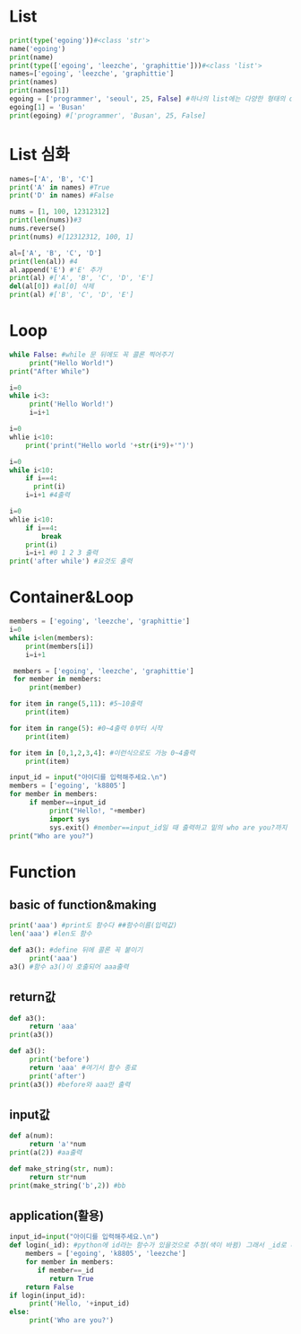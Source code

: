 List
============================
```python
print(type('egoing'))#<class 'str'>
name('egoing')
print(name)
print(type(['egoing', 'leezche', 'graphittie']))#<class 'list'>
names=['egoing', 'leezche', 'graphittie']
print(names)
print(names[1])
egoing = ['programmer', 'seoul', 25, False] #하나의 list에는 다양한 형태의 data가 들어갈 수 있다.
egoing[1] = 'Busan'
print(egoing) #['programmer', 'Busan', 25, False]
```

List 심화
=================================
```python
names=['A', 'B', 'C']
print('A' in names) #True
print('D' in names) #False

nums = [1, 100, 12312312]
print(len(nums))#3
nums.reverse()
print(nums) #[12312312, 100, 1]

al=['A', 'B', 'C', 'D']
print(len(al)) #4
al.append('E') #'E' 추가
print(al) #['A', 'B', 'C', 'D', 'E']
del(al[0]) #al[0] 삭제
print(al) #['B', 'C', 'D', 'E']
```

Loop
===============================
```python
while False: #while 문 뒤에도 꼭 콜론 찍어주기
     print("Hello World!")
print("After While")
```

```python
i=0
while i<3:
     print('Hello World!')
     i=i+1
```

```python
i=0
whlie i<10:
    print('print("Hello world '+str(i*9)+'")')
```

```python
i=0
while i<10:
    if i==4:
      print(i)
    i=i+1 #4출력
```

```python
i=0
whlie i<10:
    if i==4:
        break
    print(i)
    i=i+1 #0 1 2 3 출력
print('after while') #요것도 출력
```

Container&Loop
===============================
 ```python
 members = ['egoing', 'leezche', 'graphittie']
 i=0
 while i<len(members):
     print(members[i])
     i=i+1
```

```python
 members = ['egoing', 'leezche', 'graphittie']
 for member in members:
     print(member)
 ```
 
 ```python
 for item in range(5,11): #5~10출력
     print(item)
 
 for item in range(5): #0~4출력 0부터 시작
     print(item)
 
 for item in [0,1,2,3,4]: #이런식으로도 가능 0~4출력
     print(item)
 ```

```python
input_id = input("아이디를 입력해주세요.\n")
members = ['egoing', 'k8805']
for member in members:
     if member==input_id
          print("Hello!, "+member)
          import sys
          sys.exit() #member==input_id일 때 출력하고 밑의 who are you?까지 출력하므로 여기서 프로그램을 종료 시키기 위해 쓴 것
print("Who are you?")
```

Function
==========================
basic of function&making
-------------------------
```python
print('aaa') #print도 함수다 ##함수이름(입력값)
len('aaa') #len도 함수
```
```python
def a3(): #define 뒤에 콜론 꼭 붙이기
     print('aaa')
a3() #함수 a3()이 호출되어 aaa출력
```

return값
--------------------------
```python
def a3():
     return 'aaa'
print(a3())
```

```python
def a3():
     print('before')
     return 'aaa' #여기서 함수 종료
     print('after')
print(a3()) #before와 aaa만 출력
```

input값
-------------------------------
```python
def a(num):
     return 'a'*num
print(a(2)) #aa출력
```

```python
def make_string(str, num):
     return str*num
print(make_string('b',2)) #bb
```

application(활용)
------------------------------
```python
input_id=input("아이디를 입력해주세요.\n")
def login(_id): #python에 id라는 함수가 있을것으로 추정(색이 바뀜) 그래서 _id로 바꿔줌
    members = ['egoing', 'k8805', 'leezche']
    for member in members:
       if member==_id
          return True
    return False
if login(input_id):
     print('Hello, '+input_id)
else:
     print('Who are you?')
```

